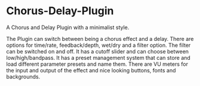 # Chorus-Delay-Plugin
A Chorus and Delay Plugin with a minimalist style.

The Plugin can switch between being a chorus effect and a delay.
There are options for time/rate, feedback/depth, wet/dry and a filter option.
The filter can be switched on and off. It has a cutoff slider and can choose between low/high/bandpass.
It has a preset management system that can store and load different parameter presets and name them.
There are VU meters for the input and output of the effect and nice looking buttons, fonts and backgrounds.
